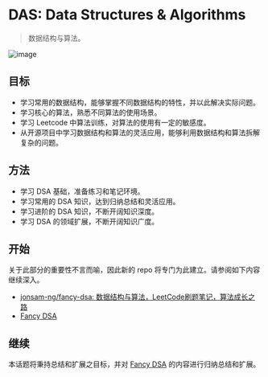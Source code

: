 # DAS: Data Structures & Algorithms

> 数据结构与算法。

![image](https://cdn.staticaly.com/gh/jonsam-ng/image-hosting@master/2022/image.2bfuvnqxdqtc.webp)

## 目标

- 学习常用的数据结构，能够掌握不同数据结构的特性，并以此解决实际问题。
- 学习核心的算法，熟悉不同算法的使用场景。
- 学习 Leetcode 中算法训练，对算法的使用有一定的敏感度。
- 从开源项目中学习数据结构和算法的灵活应用，能够利用数据结构和算法拆解复杂的问题。

## 方法

- 学习 DSA 基础，准备练习和笔记环境。
- 学习常用的 DSA 知识，达到归纳总结和灵活应用。
- 学习进阶的 DSA 知识，不断开阔知识深度。
- 学习 DSA 的领域扩展，不断开阔知识广度。

## 开始

关于此部分的重要性不言而喻，因此新的 repo 将专门为此建立。请参阅如下内容继续深入。

- [jonsam-ng/fancy-dsa: 数据结构与算法，LeetCode刷题笔记，算法成长之路](https://github.com/jonsam-ng/fancy-dsa)
- [Fancy DSA](https://dsa.jonsam.site/)

## 继续

本话题将秉持总结和扩展之目标，并对 [Fancy DSA](https://dsa.jonsam.site/) 的内容进行归纳总结和扩展。
